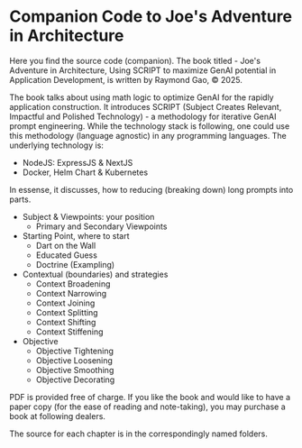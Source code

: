 # Companion Code to Joe's Adventure in Architecture
Here you find the source code (companion). 
The book titled - Joe's Adventure in Architecture, Using SCRIPT to maximize GenAI potential in Application Development, is written by Raymond Gao, © 2025.

The book talks about using math logic to optimize GenAI for the rapidly application construction. It introduces SCRIPT (Subject Creates Relevant, Impactful and Polished Technology) - a methodology for iterative GenAI prompt engineering. While the technology stack is  following, one could use this methodology (language agnostic) in any programming languages.
The underlying technology is:
- NodeJS: ExpressJS & NextJS
- Docker, Helm Chart & Kubernetes

In essense, it discusses, how to reducing (breaking down) long prompts into parts.
- Subject & Viewpoints: your position
  - Primary and Secondary Viewpoints
- Starting Point, where to start
  - Dart on the Wall
  - Educated Guess
  - Doctrine (Exampling)
- Contextual (boundaries) and strategies
  - Context Broadening
  - Context Narrowing
  - Context Joining
  - Context Splitting
  - Context Shifting
  - Context Stiffening
- Objective
  - Objective Tightening
  - Objective Loosening
  - Objective Smoothing
  - Objective Decorating

PDF is provided free of charge. If you like the book and would like to have a paper copy (for the ease of reading and note-taking), you may purchase a book at following dealers.

The source for each chapter is in the correspondingly named folders.
